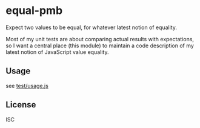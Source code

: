 ﻿
<!--#echo json="package.json" key="name" underline="=" -->
equal-pmb
=========
<!--/#echo -->

<!--#echo json="package.json" key="description" -->
Expect two values to be equal, for whatever latest notion of equality.
<!--/#echo -->


Most of my unit tests are about comparing actual results with expectations,
so I want a central place (this module) to maintain a code description of
my latest notion of JavaScript value equality.



Usage
-----

see [test/usage.js](test/usage.js)

<!--!#include file="test/usage.js" start="  //#u" stop="  //#r"
  outdent="  " code="javascript" -->
<!--/include-->




<!--#toc stop="scan" -->


License
-------
<!--#echo json="package.json" key=".license" -->
ISC
<!--/#echo -->
